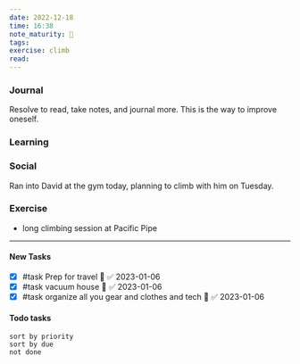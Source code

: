 ```yaml
---
date: 2022-12-18
time: 16:38
note_maturity: 🌱
tags: 
exercise: climb
read: 
---
```


### Journal
Resolve to read, take notes, and journal more. This is the way to improve oneself.

### Learning

### Social
Ran into David at the gym today, planning to climb with him on Tuesday.

### Exercise
- long climbing session at Pacific Pipe









---
####  New Tasks
- [x] #task Prep for travel 🔼 ✅ 2023-01-06
- [x] #task vacuum house 🔼 ✅ 2023-01-06
- [x] #task organize all you gear and clothes and tech 🔼 ✅ 2023-01-06

#### Todo tasks
```tasks
sort by priority
sort by due
not done
```
